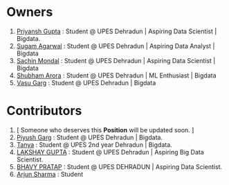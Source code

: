 # Owners

1. [Priyansh Gupta](https://github.com/priyansh19) : Student @ UPES Dehradun | Aspiring Data Scientist | Bigdata.
2. [Sugam Agarwal](https://github.com/heyeddard) : Student @ UPES Dehradun | Aspiring Data Analyst | Bigdata
3. [Sachin Mondal](https://github.com/sachin161994) : Student @ UPES Dehradun | Aspiring Data Scientist | Bigdata
4. [Shubham Arora](https://github.com/Shubham915Arora) : Student @ UPES Dehradun | ML Enthusiast | Bigdata
5. [Vasu Garg](https://github.com/Vasugarg99) : Student @ UPES Dehradun | Bigdata

# Contributors

1. [ Someone who deserves this **Position** will be updated soon. ] 
2. [Piyush Garg](https://github.com/PU1138) : Student @ UPES Dehradun | Bigdata.
3. [Tanya](https://github.com/ciertotanya09) : Student @ UPES 2nd year Dehradun | Bigdata.
4. [LAKSHAY GUPTA](https://github.com/lakshay4040) : Student @ UPES Dehradun | Aspiring Big Data Scientist. 
5. [BHAVY PRATAP](https://gitHub.com/BhavyPratap) : Student @ UPES DEHRADUN | Aspiring Data Scientist.
6. [Arjun Sharma](https://github.com/rjrockzz) : Student
